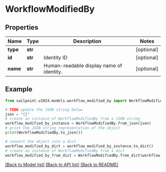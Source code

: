 # WorkflowModifiedBy


## Properties

Name | Type | Description | Notes
------------ | ------------- | ------------- | -------------
**type** | **str** |  | [optional] 
**id** | **str** | Identity ID | [optional] 
**name** | **str** | Human-readable display name of identity. | [optional] 

## Example

```python
from sailpoint.v2024.models.workflow_modified_by import WorkflowModifiedBy

# TODO update the JSON string below
json = "{}"
# create an instance of WorkflowModifiedBy from a JSON string
workflow_modified_by_instance = WorkflowModifiedBy.from_json(json)
# print the JSON string representation of the object
print(WorkflowModifiedBy.to_json())

# convert the object into a dict
workflow_modified_by_dict = workflow_modified_by_instance.to_dict()
# create an instance of WorkflowModifiedBy from a dict
workflow_modified_by_from_dict = WorkflowModifiedBy.from_dict(workflow_modified_by_dict)
```
[[Back to Model list]](../README.md#documentation-for-models) [[Back to API list]](../README.md#documentation-for-api-endpoints) [[Back to README]](../README.md)


